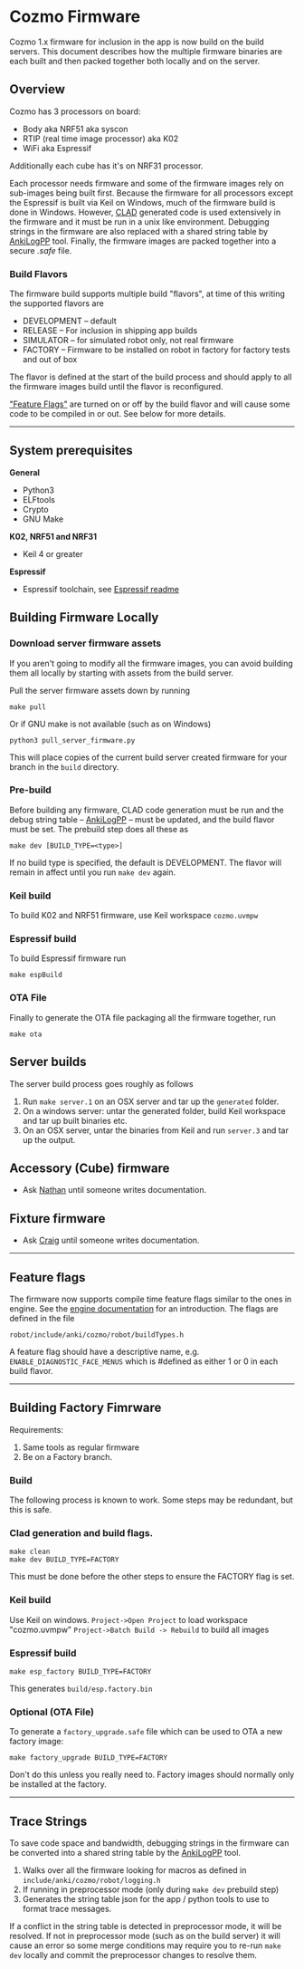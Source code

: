# Cozmo Firmware

Cozmo 1.x firmware for inclusion in the app is now build on the build servers. This document describes how the multiple
firmware binaries are each built and then packed together both locally and on the server.

## Overview
Cozmo has 3 processors on board:
* Body aka NRF51 aka syscon
* RTIP (real time image processor) aka K02
* WiFi aka Espressif

Additionally each cube has it's on NRF31 processor.

Each processor needs firmware and some of the firmware images rely on sub-images being built first. Because the
firmware for all processors except the Espressif is built via Keil on Windows, much of the firmware build is done
in Windows. However, [CLAD](../tools/message-buffers/README.md) generated code is used extensively in the
firmware and it must be run in a unix like environment. Debugging strings in the firmware are also replaced with 
a shared string table by [AnkiLogPP](tools/ankiLogPP.py) tool. Finally, the firmware images are packed together
into a secure _.safe_ file.

### Build Flavors
The firmware build supports multiple build "flavors", at time of this writing the supported flavors are

* DEVELOPMENT – default
* RELEASE – For inclusion in shipping app builds
* SIMULATOR – for simulated robot only, not real firmware
* FACTORY – Firmware to be installed on robot in factory for factory tests and out of box

The flavor is defined at the start of the build process and should apply to all the firmware images build until 
the flavor is reconfigured.

["Feature Flags"](https://ankiinc.atlassian.net/wiki/display/COZMO/Cozmo+Feature+Flags) are turned on or off by the
build flavor and will cause some code to be compiled in or out. See below for more details.

-------------------------------------------------------------------------------

## System prerequisites

**General**
* Python3
 * ELFtools
 * Crypto
* GNU Make

**K02, NRF51 and NRF31**
* Keil 4 or greater

**Espressif**
* Espressif toolchain, see [Espressif readme](espressif/README.md)

## Building Firmware Locally

### Download server firmware assets
If you aren't going to modify all the firmware images, you can avoid building them all locally by starting with
assets from the build server.

Pull the server firmware assets down by running
```
make pull
```
Or if GNU make is not available (such as on Windows)
```
python3 pull_server_firmware.py
```
This will place copies of the current build server created firmware for your branch in the `build` directory.

### Pre-build

Before building any firmware, CLAD code generation must be run and the debug string table –
[AnkiLogPP](tools/ankiLogPP.py) – must be updated, and the build flavor must be set. The prebuild step does all these as

```
make dev [BUILD_TYPE=<type>]
```

If no build type is specified, the default is DEVELOPMENT. The flavor will remain in affect until you run `make dev`
again.

### Keil build

To build K02 and NRF51 firmware, use Keil workspace `cozmo.uvmpw`

### Espressif build
To build Espressif firmware run
```
make espBuild
```

### OTA File

Finally to generate the OTA file packaging all the firmware together, run
```
make ota
```

## Server builds
The server build process goes roughly as follows
 1. Run `make server.1` on an OSX server and tar up the `generated` folder.
 2. On a windows server: untar the generated folder, build Keil workspace and tar up built binaries etc.
 3. On an OSX server, untar the binaries from Keil and run `server.3` and tar up the output.

## Accessory (Cube) firmware
* Ask [Nathan](mailto:nathan@anki.com?subject=Building%20Accessory%20firmware) until someone writes documentation.

## Fixture firmware
* Ask [Craig](mailto:crohe@anki.com?subject=Building%20fixture%20firmware) until someone writes documentation.

-------------------------------------------------------------------------------

## Feature flags
The firmware now supports compile time feature flags similar to the ones in engine. See the
[engine documentation](https://ankiinc.atlassian.net/wiki/display/COZMO/Cozmo+Feature+Flags)
for an introduction. The flags are defined in the file
```
robot/include/anki/cozmo/robot/buildTypes.h
```
A feature flag should have a descriptive name, e.g. `ENABLE_DIAGNOSTIC_FACE_MENUS` which is #defined as either 1 or 0
in each build flavor.

-------------------------------------------------------------------------------

## Building Factory Fimrware

Requirements:
 1. Same tools as regular firmware
 2. Be on a Factory branch.

### Build

The following process is known to work. Some steps may be redundant, but this is safe.

### Clad generation and build flags.

```
make clean
make dev BUILD_TYPE=FACTORY
```

This must be done before the other steps to ensure the FACTORY flag is set.

### Keil build

Use Keil on windows.
`Project->Open Project` to load workspace "cozmo.uvmpw"
`Project->Batch Build -> Rebuild` to build all images

### Espressif build

```
make esp_factory BUILD_TYPE=FACTORY
```
This generates `build/esp.factory.bin`

 

### Optional (OTA File)

To generate a `factory_upgrade.safe` file which can be used to OTA a new factory image:

```
make factory_upgrade BUILD_TYPE=FACTORY
```

Don't do this unless you really need to. Factory images should normally only be installed at the factory.


-------------------------------------------------------------------------------

## Trace Strings

To save code space and bandwidth, debugging strings in the firmware can be converted into a shared string table by the
[AnkiLogPP](tools/ankiLogPP.py) tool. 
1. Walks over all the firmware looking for macros as defined in `include/anki/cozmo/robot/logging.h`
2. If running in preprocessor mode (only during `make dev` prebuild step)
3. Generates the string table json for the app / python tools to use to format trace messages.

If a conflict in the string table is detected in preprocessor mode, it will be resolved. If not in preprocessor mode
(such as on the build server) it will cause an error so some merge conditions may require you to re-run `make dev`
locally and commit the preprocessor changes to resolve them.

